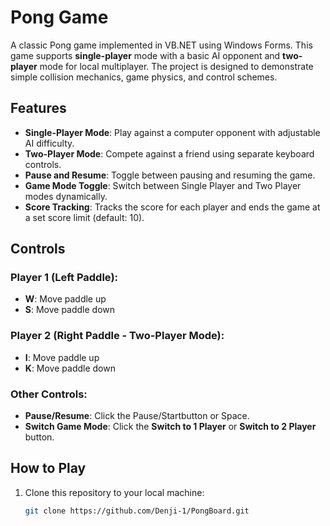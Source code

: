 # Pong Game

A classic Pong game implemented in VB.NET using Windows Forms. This game supports **single-player** mode with a basic AI opponent and **two-player** mode for local multiplayer. The project is designed to demonstrate simple collision mechanics, game physics, and control schemes.

## Features

- **Single-Player Mode**: Play against a computer opponent with adjustable AI difficulty.
- **Two-Player Mode**: Compete against a friend using separate keyboard controls.
- **Pause and Resume**: Toggle between pausing and resuming the game.
- **Game Mode Toggle**: Switch between Single Player and Two Player modes dynamically.
- **Score Tracking**: Tracks the score for each player and ends the game at a set score limit (default: 10).

## Controls

### Player 1 (Left Paddle):
- **W**: Move paddle up
- **S**: Move paddle down

### Player 2 (Right Paddle - Two-Player Mode):
- **I**: Move paddle up
- **K**: Move paddle down

### Other Controls:
- **Pause/Resume**: Click the Pause/Startbutton or Space.
- **Switch Game Mode**: Click the **Switch to 1 Player** or **Switch to 2 Player** button.

## How to Play

1. Clone this repository to your local machine:
   ```bash
   git clone https://github.com/Denji-1/PongBoard.git


 
